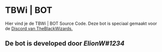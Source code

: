 # TBWi | BOT
Hier vind je de TBWi | BOT Source Code. 
Deze bot is speciaal gemaakt voor de [Discord van TheBlackWizards.](https://bit.ly/tbwi)

## De bot is developed door *ElionW#1234*
